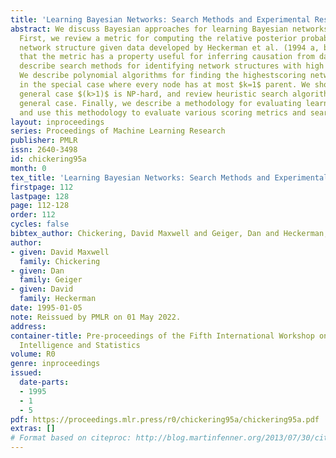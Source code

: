 ```yaml
---
title: 'Learning Bayesian Networks: Search Methods and Experimental Results'
abstract: We discuss Bayesian approaches for learning Bayesian networks from data.
  First, we review a metric for computing the relative posterior probability of a
  network structure given data developed by Heckerman et al. (1994 a, b, c). We see
  that the metric has a property useful for inferring causation from data. Next, we
  describe search methods for identifying network structures with high posterior probabilities.
  We describe polynomial algorithms for finding the highestscoring network structures
  in the special case where every node has at most $k=1$ parent. We show that the
  general case $(k>1)$ is NP-hard, and review heuristic search algorithms for this
  general case. Finally, we describe a methodology for evaluating learning algorithms,
  and use this methodology to evaluate various scoring metrics and search procedures.
layout: inproceedings
series: Proceedings of Machine Learning Research
publisher: PMLR
issn: 2640-3498
id: chickering95a
month: 0
tex_title: 'Learning Bayesian Networks: Search Methods and Experimental Results'
firstpage: 112
lastpage: 128
page: 112-128
order: 112
cycles: false
bibtex_author: Chickering, David Maxwell and Geiger, Dan and Heckerman, David
author:
- given: David Maxwell
  family: Chickering
- given: Dan
  family: Geiger
- given: David
  family: Heckerman
date: 1995-01-05
note: Reissued by PMLR on 01 May 2022.
address:
container-title: Pre-proceedings of the Fifth International Workshop on Artificial
  Intelligence and Statistics
volume: R0
genre: inproceedings
issued:
  date-parts:
  - 1995
  - 1
  - 5
pdf: https://proceedings.mlr.press/r0/chickering95a/chickering95a.pdf
extras: []
# Format based on citeproc: http://blog.martinfenner.org/2013/07/30/citeproc-yaml-for-bibliographies/
---
```

